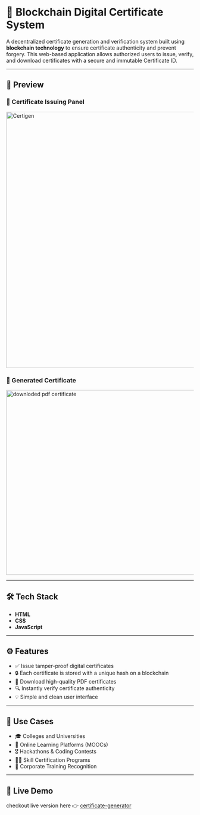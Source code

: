 # 🧾 Blockchain Digital Certificate System

A decentralized certificate generation and verification system built using **blockchain technology** to ensure certificate authenticity and prevent forgery.
This web-based application allows authorized users to issue, verify, and download certificates with a secure and immutable Certificate ID.

---

## 📸 Preview

### 🔐 Certificate Issuing Panel
 <img width="582" height="686" alt="Certigen" src="https://github.com/user-attachments/assets/57e9ba54-c540-4484-abd5-5f324b749c8e" />


### 🧾 Generated Certificate
 <img width="701" height="495" alt="downloded pdf certificate" src="https://github.com/user-attachments/assets/14ed069c-3270-49cd-aa49-7dbe689d5708" />


---
## 🛠️ Tech Stack

- **HTML**
- **CSS**
- **JavaScript**

---
## ⚙️ Features

- ✅ Issue tamper-proof digital certificates
- 🔒 Each certificate is stored with a unique hash on a blockchain
- 🧾 Download high-quality PDF certificates
- 🔍 Instantly verify certificate authenticity
- 💡 Simple and clean user interface

---
## 🧠 Use Cases

- 🎓 Colleges and Universities
- 🏫 Online Learning Platforms (MOOCs)
- 🎖️ Hackathons & Coding Contests
- 👩‍🏫 Skill Certification Programs
- 🏢 Corporate Training Recognition

---
## 🚀 Live Demo

checkout live version here 👉 [certificate-generator](https://harshithss07.github.io/certificate-generator/)


